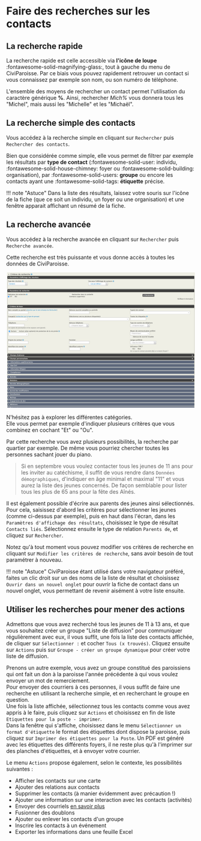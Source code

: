# Faire des recherches sur les contacts

## La recherche rapide

La recherche rapide est celle accessible via **l'icône de loupe** :fontawesome-solid-magnifying-glass:, tout à gauche du menu de CiviParoisse.
Par ce biais vous pouvez rapidement retrouver un contact si vous connaissez par exemple son nom, ou son numéro de téléphone.

L'ensemble des moyens de rechercher un contact permet l'utilisation du caractère générique **%**. Ainsi, rechercher *Mich%* vous donnera tous les "Michel", mais aussi les "Michelle" et les "Michaël".

## La recherche simple des contacts

Vous accédez à la recherche simple en cliquant sur `Rechercher` puis `Rechercher des contacts`.

Bien que considérée comme simple, elle vous permet de filtrer par exemple les résultats par **type de contact** (:fontawesome-solid-user: individu, :fontawesome-solid-house-chimney: foyer ou :fontawesome-solid-building: organisation), par :fontawesome-solid-users: **groupe** ou encore les contacts ayant une :fontawesome-solid-tags: **étiquette** précise.

!!! note "Astuce"
    Dans la liste des résultats, laissez votre souris sur l'icône de la fiche (que ce soit un individu, un foyer ou une organisation) et une fenêtre apparait affichant un résumé de la fiche.

## La recherche avancée

Vous accédez à la recherche avancée en cliquant sur `Rechercher` puis `Recherche avancée`.

Cette recherche est très puissante et vous donne accès à toutes les données de CiviParoisse.

![recherche avancee](img/recherche_avancee.png)

N'hésitez pas à explorer les différentes catégories.  
Elle vous permet par exemple d'indiquer plusieurs critères que vous combinez en cochant "Et" ou "Ou".

Par cette recherche vous avez plusieurs possibilités, la recherche par quartier par exemple. De même vous pourriez chercher toutes les personnes sachant jouer du piano.

> Si en septembre vous voulez contacter tous les jeunes de 11 ans pour les inviter au catéchisme, il suffit de vous rendre dans `Données démographiques`, d'indiquer en âge minimal et maximal "11" et vous aurez la liste des jeunes concernés. De façon semblable pour lister tous les plus de 65 ans pour la fête des Aînés.

Il est également possible d'écrire aux parents des jeunes ainsi sélectionnés. Pour cela, saisissez d'abord les critères pour sélectionner les jeunes (comme ci-dessus par exemple), puis en haut dans l'écran, dans les `Paramètres d'affichage des résultats`, choisissez le type de résultat `Contacts liés`. Sélectionnez ensuite le type de relation `Parents de`, et cliquez sur `Rechercher`.

Notez qu'à tout moment vous pouvez modifier vos critères de recherche en cliquant sur `Modifier les critères de recherche`, sans avoir besoin de tout paramétrer à nouveau.

!!! note "Astuce"
    CiviParoisse étant utilisé dans votre navigateur préféré, faites un clic droit sur un des noms de la liste de résultat et choisissez `Ouvrir dans un nouvel onglet` pour ouvrir la fiche de contact dans un nouvel onglet, vous permettant de revenir aisément à votre liste ensuite.

## Utiliser les recherches pour mener des actions

Admettons que vous avez recherché tous les jeunes de 11 à 13 ans, et que vous souhaitez créer un groupe "Liste de diffusion" pour communiquer régulièrement avec eux, il vous suffit, une fois la liste des contacts affichée, de cliquer sur `Sélectionner :` et cocher `Tous (x trouvés)`. Cliquez ensuite sur `Actions` puis sur `Groupe - créer un groupe dynamique` pour créer votre liste de diffusion.

Prenons un autre exemple, vous avez un groupe constitué des paroissiens qui ont fait un don à la paroisse l'année précédente à qui vous voulez envoyer un mot de remerciement.  
Pour envoyer des courriers à ces personnes, il vous suffit de faire une recherche en utilisant la recherche simple, et en recherchant le groupe en question.  
Une fois la liste affichée, sélectionnez tous les contacts comme vous avez appris à le faire, puis cliquez sur `Actions` et choisissez en fin de liste `Etiquettes pour la poste - imprimer`.  
Dans la fenêtre qui s'affiche, choisissez dans le menu `Sélectionner un format d'étiquette` le format des étiquettes dont dispose la paroisse, puis cliquez sur `Imprimer des étiquettes pour la Poste`. Un PDF est généré avec les étiquettes des différents foyers, il ne reste plus qu'à l'imprimer sur des planches d'étiquettes, et à envoyer votre courrier.

Le menu `Actions` propose également, selon le contexte, les possibilités suivantes :

* Afficher les contacts sur une carte
* Ajouter des relations aux contacts
* Supprimer les contacts (à manier évidemment avec précaution !)
* Ajouter une information sur une interaction avec les contacts (activités)
* Envoyer des courriels [en savoir plus](envoyer_un_courriel.md)
* Fusionner des doublons
* Ajouter ou enlever les contacts d'un groupe
* Inscrire les contacts à un événement
* Exporter les informations dans une feuille Excel
